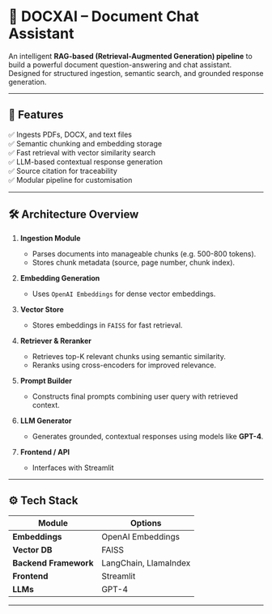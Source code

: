# 📄 DOCXAI – Document Chat Assistant

An intelligent **RAG-based (Retrieval-Augmented Generation) pipeline** to build a powerful document question-answering and chat assistant. Designed for structured ingestion, semantic search, and grounded response generation.

---

## 🚀 **Features**

✅ Ingests PDFs, DOCX, and text files  
✅ Semantic chunking and embedding storage  
✅ Fast retrieval with vector similarity search  
✅ LLM-based contextual response generation  
✅ Source citation for traceability  
✅ Modular pipeline for customisation

---

## 🛠️ **Architecture Overview**

1. **Ingestion Module**  
   - Parses documents into manageable chunks (e.g. 500-800 tokens).  
   - Stores chunk metadata (source, page number, chunk index).

2. **Embedding Generation**  
   - Uses `OpenAI Embeddings` for dense vector embeddings.

3. **Vector Store**  
   - Stores embeddings in `FAISS` for fast retrieval.

4. **Retriever & Reranker**  
   - Retrieves top-K relevant chunks using semantic similarity.  
   - Reranks using cross-encoders for improved relevance.

5. **Prompt Builder**  
   - Constructs final prompts combining user query with retrieved context.

6. **LLM Generator**  
   - Generates grounded, contextual responses using models like **GPT-4**.

7. **Frontend / API**  
   - Interfaces with Streamlit

---

## ⚙️ **Tech Stack**

| **Module** | **Options** |
|---|---|
| **Embeddings** | OpenAI Embeddings |
| **Vector DB** | FAISS |
| **Backend Framework** | LangChain, LlamaIndex |
| **Frontend** | Streamlit |
| **LLMs** | GPT-4 |

---


